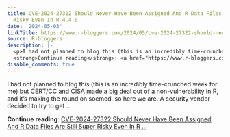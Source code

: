 ```yaml
---
title: CVE-2024-27322 Should Never Have Been Assigned And R Data Files Are Still Super
  Risky Even In R 4.4.0
date: '2024-05-03'
linkTitle: https://www.r-bloggers.com/2024/05/cve-2024-27322-should-never-have-been-assigned-and-r-data-files-are-still-super-risky-even-in-r-4-4-0/
source: R-bloggers
description: |-
  <p>I had not planned to blog this (this is an incredibly time-crunched week for me) but CERT/CC and CISA made a big deal out of a non-vulnerability in R, and it’s making the round on socmed, so here we are. A security vendor decided to try to get ...</p>
  <strong>Continue reading</strong>: <a href="https://www.r-bloggers.com/2024/05/cve-2024-27322-should-never-have-been-assigned-and-r-data-files-are-still-super-risky-even-in-r-4-4-0/">CVE-2024-27322 Should Never Have Been Assigned And R Data Files Are Still Super Risky Even In R ...
disable_comments: true
---
```

<p>I had not planned to blog this (this is an incredibly time-crunched week for me) but CERT/CC and CISA made a big deal out of a non-vulnerability in R, and it’s making the round on socmed, so here we are. A security vendor decided to try to get ...</p>
<strong>Continue reading</strong>: <a href="https://www.r-bloggers.com/2024/05/cve-2024-27322-should-never-have-been-assigned-and-r-data-files-are-still-super-risky-even-in-r-4-4-0/">CVE-2024-27322 Should Never Have Been Assigned And R Data Files Are Still Super Risky Even In R ...